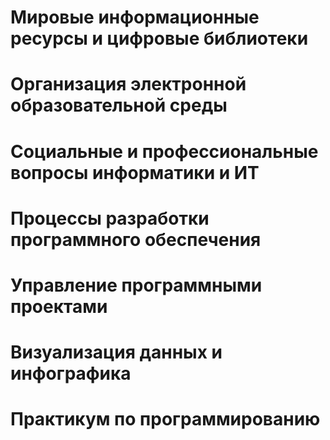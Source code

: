 # Мировые информационные ресурсы и цифровые библиотеки
# Организация электронной образовательной среды
# Социальные и профессиональные вопросы информатики и ИТ
# Процессы разработки программного обеспечения
# Управление программными проектами
# Визуализация данных и инфографика
# Практикум по программированию
